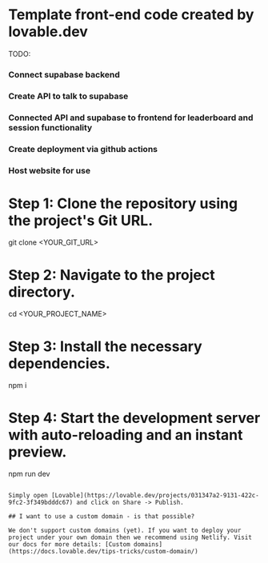 # Template front-end code created by lovable.dev
TODO:
### Connect supabase backend
### Create API to talk to supabase
### Connected API and supabase to frontend for leaderboard and session functionality
### Create deployment via github actions
### Host website for use


# Step 1: Clone the repository using the project's Git URL.
git clone <YOUR_GIT_URL>

# Step 2: Navigate to the project directory.
cd <YOUR_PROJECT_NAME>

# Step 3: Install the necessary dependencies.
npm i

# Step 4: Start the development server with auto-reloading and an instant preview.
npm run dev
```

Simply open [Lovable](https://lovable.dev/projects/031347a2-9131-422c-9fc2-3f349bdddc67) and click on Share -> Publish.

## I want to use a custom domain - is that possible?

We don't support custom domains (yet). If you want to deploy your project under your own domain then we recommend using Netlify. Visit our docs for more details: [Custom domains](https://docs.lovable.dev/tips-tricks/custom-domain/)
